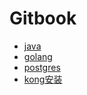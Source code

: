 # Gitbook

* [java](java/01.md)
* [golang](golang/01.md)
* [postgres](kong/postgres.md)
* [kong安装](kong/01.md)